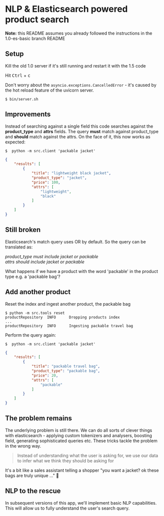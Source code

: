 # NLP & Elasticsearch powered product search

**Note:** this README assumes you already followed the instructions in the 1.0-es-basic branch README

## Setup

Kill the old 1.0 server if it's still running and restart it with the 1.5 code

Hit <kbd>Ctrl</kbd> + <kbd>c</kbd>

Don't worry about the `asyncio.exceptions.CancelledError` - it's caused by the hot reload feature of the uvicorn server.

```shell
$ bin/server.sh
```

## Improvements

Instead of searching against a single field this code searches against the **product_type** and **attrs** fields. The
query **must** match against product_type and **should** match against the attrs. On the face of it, this now works as
expected:

```shell
$  python -m src.client 'packable jacket'
```

```json
{
    "results": [
        {
            "title": "lightweight black jacket",
            "product_type": "jacket",
            "price": 100,
            "attrs": [
                "lightweight",
                "black"
            ]
        }
    ]
}
```

## Still broken

Elasticsearch's match query uses OR by default. So the query can be translated as:

_product_type must include jacket or packable_  
_attrs should include jacket or packable_

What happens if we have a product with the word 'packable' in the product type e.g. a 'packable bag'?

## Add another product

Reset the index and ingest another product, the packable bag

```shell
$ python -m src.tools reset
productRepository  INFO      Dropping products index
...
productRepository  INFO      Ingesting packable travel bag
```

Perform the query again:

```shell
$  python -m src.client 'packable jacket'
```

```json
{
    "results": [
        {
            "title": "packable travel bag",
            "product_type": "packable bag",
            "price": 20,
            "attrs": [
                "packable"
            ]
        }
    ]
}
```

## The problem remains

The underlying problem is still there. We can do all sorts of clever things with elasticsearch - applying custom
tokenizers and analysers, boosting field, generating sophisticated queries etc. These tricks tackle the problem in the
wrong way. 

> Instead of understanding what the user is asking for, we use our data to infer what we think they should be
asking for

It's a bit like a sales assistant telling a shopper "you want a jacket? ok these bags are truly unique ..." 🤨

## NLP to the rescue

In subsequent versions of this app, we'll implement basic NLP capabilities. This will allow us to fully understand
the user's search query.